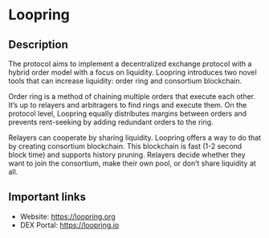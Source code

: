 # Loopring

## Description

The protocol aims to implement a decentralized exchange protocol with a hybrid order model with a focus on liquidity. Loopring introduces two novel tools that can increase liquidity: order ring and consortium blockchain.

Order ring is a method of chaining multiple orders that execute each other. It’s up to relayers and arbitragers to find rings and execute them. On the protocol level, Loopring equally distributes margins between orders and prevents rent-seeking by adding redundant orders to the ring.

Relayers can cooperate by sharing liquidity. Loopring offers a way to do that by creating consortium blockchain. This blockchain is fast (1-2 second block time) and supports history pruning. Relayers decide whether they want to join the consortium, make their own pool, or don’t share liquidity at all.

## Important links

* Website: https://loopring.org
* DEX Portal: https://loopring.io
